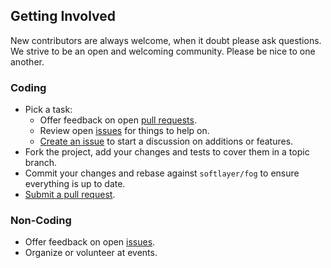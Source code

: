 ## Getting Involved

New contributors are always welcome, when it doubt please ask questions. We strive to be an open and welcoming community. Please be nice to one another.

### Coding

* Pick a task:
  * Offer feedback on open [pull requests](https://github.com/softlayer/fog/pulls).
  * Review open [issues](https://github.com/softlayer/fog/issues) for things to help on.
  * [Create an issue](https://github.com/softlayer/fog/issues/new) to start a discussion on additions or features.
* Fork the project, add your changes and tests to cover them in a topic branch.
* Commit your changes and rebase against `softlayer/fog` to ensure everything is up to date.
* [Submit a pull request](https://github.com/softlayer/fog/compare/).

### Non-Coding

* Offer feedback on open [issues](https://github.com/softlayer/fog/issues).
* Organize or volunteer at events.
